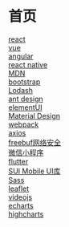 # 首页
<a href="https://www.reactjscn.com/" target="_blank">react</a>  
<a href="https://cn.vuejs.org/" target="_blank">vue</a>  
<a href="https://www.angular.cn/" target="_blank">angular</a>  
<a href="https://reactnative.cn/" target="_blank">react native</a>  
<a href="https://developer.mozilla.org/zh-CN/" target="_blank">MDN</a>  
<a href="https://www.bootcss.com/" target="_blank">bootstrap</a>  
<a href="https://www.lodashjs.com/" target="_blank">Lodash</a>  
<a href="https://ant.design/index-cn" target="_blank">ant design</a>  
<a href="https://element.eleme.cn/#/zh-CN" target="_blank">elementUI</a>  
<a href="https://material.io/" target="_blank">Material Design</a>  
<a href="https://www.webpackjs.com/" target="_blank">webpack</a>  
<a href="http://www.axios-js.com/zh-cn/" target="_blank">axios</a>  
<a href="https://www.freebuf.com/" target="_blank">freebuf网络安全</a>  
<a href="https://developers.weixin.qq.com/miniprogram/dev/framework/" target="_blank">微信小程序</a>  
<a href="https://flutterchina.club/" target="_blank">flutter</a>  
<a href="http://m.sui.taobao.org/" target="_blank">SUI Mobile UI库</a>  
<a href="https://www.sass.hk/" target="_blank">Sass</a>  
<a href="https://leafletjs.com/" target="_blank">leaflet</a>  
<a href="https://videojs.com/" target="_blank">videojs</a>  
<a href="https://echarts.baidu.com/" target="_blank">echarts</a>  
<a href="https://www.highcharts.com.cn/" target="_blank">highcharts</a>  